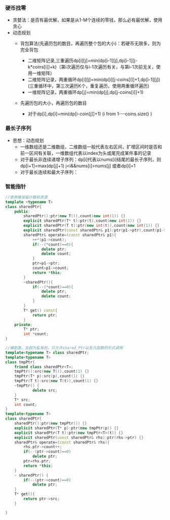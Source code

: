 ### 硬币找零
* 贪婪法：是否有最优解，如果是从1-M个连续的零钱，那么必有最优解，使用贪心
* 动态规划
  * 背包算法(先遍历包的数目，再遍历整个包的大小)：若硬币无限多，则为完全背包
 
    * 二维矩阵记录,三重遍历dp[i][j]=min(dp[i-1][j],dp[i-1][j-k*coins[i]]+k)（第i次遍历仅与i-1次遍历有关，与第i-1次前无关，使用一维矩阵）
    * 二维矩阵记录，两重循环dp[i][j]=min(dp[i][j-coins[i]]+1,dp[i-1][j])(三重循环中，第三次遍历K个，重复遍历，使用两重循环遍历)
    * 一维矩阵记录，两重循环dp[j]=min(dp[j],dp[j-coins[i]]+1) 
  * 先遍历包的大小，再遍历包的数目
    * 对于dp[i],dp[i]=min(dp[i-coin[j]]+1)  (i from 1---coins.size() )

### 最长子序列
* 思想：动态规划
  * 一维数组还是二维数组，二维数组一般代表左右区间，扩增区间时是否和前一区间有关联，一维数组代表以index为头或尾完成某件事的记录
  * 对于最长非连续递增子序列：dp[i]代表以nums[i]结尾的最长子序列，则dp[i+1]=max(dp[j]+1) j<i&&nums[i]>nums[j] 或者dp[i]=1
  * 对于最长连续和最大子序列：
### 智能指针
```C++
//使用堆保留计数和资源
template <typename T>
class sharedPtr{
	public:
		sharedPtr():ptr(new T()),count(new int(1)) {}
		explicit sharedPtr(T* t):ptr(t),count(new int(1)) {}
		explicit sharedPtr(T t):ptr(new int(t)),count(new int(1)) {}
		explicit sharedPtr(const sharedPtr& p1):ptr(p1->ptr),count(p1->count) {}
		sharedPtr& operate=(const sharedPtr& p1){
			++*(p1->count);
			if(--(*count)==0){
				delete ptr;
				delete count;
			}
		    ptr=p1->ptr;
			count=p1->count;
			return *this;
		}
		~sharedPtr(){
			if(--(*count)==0){
				delete ptr;
				delete count;
			}
		}
		T* get() const{
            return ptr;
		}
	private:
		T* ptr;
		int *count;
}

//辅助类，全部为私有的，只允许shared_Ptr以友元函数的形式调用
template<typename T> class sharedPtr;
template<typename T>
class tmpPtr{
    friend class sharedPtr<T>;
    tmpPtr():src(new T()),count(1) {}
    tmpPtr(T* p):src(p),count(1) {}
	tmpPtr(T t):src(new T(t)),count(1) {}
    ~tmpPtr() {
            delete src;
    }
    T* src;
    int count;
}
template<typename T>
class sharedPtr{
	sharedPtr():ptr(new tmpPtr()) {}
	explicit sharedPtr(T* p):ptr(new tmpPtr(p)) {}
	explicit sharedPtr(T t):ptr(new tmpPtr<T>(t)) {}
	explicit sharedPtr(const sharedPtr& rhs):ptr(rhs->ptr) {}
	sharedPtr& operate=(const sharedPtr& rhs){
		rhs.ptr->count++;
		if(--(ptr->count)==0)
			delete ptr;
		ptr=rhs.ptr;
		return *this;
	}
    ~ sharedPtr() {
		if(--(ptr->count)==0)
			delete ptr;
	}
	T* get(){
		return ptr->src;
	}

}
```

